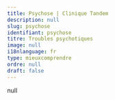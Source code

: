 ```yaml
---
title: Psychose | Clinique Tandem
description: null
slug: psychose
identifiant: psychose
titre: Troubles psychotiques
image: null
i18nlanguage: fr
type: mieuxcomprendre
ordre: null
draft: false
---
```

null
